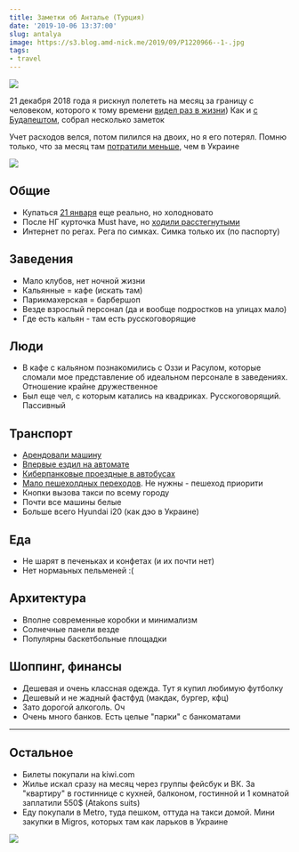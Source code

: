```yaml
---
title: Заметки об Анталье (Турция)
date: '2019-10-06 13:37:00'
slug: antalya
image: https://s3.blog.amd-nick.me/2019/09/P1220966--1-.jpg
tags:
- travel
---
```


![](https://s3.blog.amd-nick.me/2019/09/P1220966--1-.jpg)

21 декабря 2018 года я рискнул полететь на месяц за границу с человеком, которого к тому времени [видел раз в жизни](https://www.instagram.com/p/Br88ezjgZYY/)) Как и [с Будапештом](2019-09-06-budapest.md), собрал несколько заметок

Учет расходов велся, потом пилился на двоих, но я его потерял. Помню только, что за месяц там [потратили меньше](https://www.instagram.com/p/Bs-RIZvAD_H/), чем в Украине

<!--truncate-->

![](https://s3.blog.amd-nick.me/2019/09/IMG_1327.jpg)

## Общие

- Купаться [21 января](https://www.instagram.com/p/BsETVzhgcud/) еще реально, но холодновато
- После НГ курточка Must have, но [ходили расстегнутыми](https://www.instagram.com/p/BsxjSqVge7b/)
- Интернет по регах. Рега по симках. Симка только их (по паспорту)

## Заведения

- Мало клубов, нет ночной жизни
- Кальянные = кафе (искать там)
- Парикмахерская = барбершоп
- Везде взрослый персонал (да и вообще подростков на улицах мало)
- Где есть кальян - там есть русскоговорящие

## Люди

- В кафе с кальяном познакомились с Оззи и Расулом, которые сломали мое представление об идеальном персонале в заведениях. Отношение крайне дружественное
- Был еще чел, с которым катались на квадриках. Русскоговорящий. Пассивный

## Транспорт

- [Арендовали машину](https://www.instagram.com/p/Bsc1Y7uA7U9/)
- [Впервые ездил на автомате](https://www.instagram.com/p/BssbyQRgi9K/)
- [Киберпанковые проездные в автобусах](https://www.instagram.com/p/BsT0zfwgu43/)
- [Мало пешехолдных переходов](https://www.instagram.com/p/BsIV8qrACA5/). Не нужны - пешеход приорити
- Кнопки вызова такси по всему городу
- Почти все машины белые
- Больше всего Hyundai i20 (как дэо в Украине)

## Еда

- Не шарят в печеньках и конфетах (и их почти нет)
- Нет нормаьных пельменей :(

## Архитектура

- Вполне современные коробки и минимализм
- Солнечные панели везде
- Популярны баскетбольные площадки

## Шоппинг, финансы

- Дешевая и очень классная одежда. Тут я купил любимую футболку
- Дешевый и не жадный фастфуд (макдак, бургер, кфц)
- Зато дорогой алкоголь. Оч
- Очень много банков. Есть целые "парки" с банкоматами

* * *

## Остальное

- Билеты покупали на kiwi.com
- Жилье искал сразу на месяц через группы фейсбук и ВК. За "квартиру" в гостиннице с кухней, балконом, гостинной и 1 комнатой заплатили 550$ (Atakons suits)
- Еду покупали в Metro, туда пешком, оттуда на такси домой. Мини закупки в Migros, которых там как ларьков в Украине

![](https://s3.blog.amd-nick.me/2019/09/P1220783.JPG)
